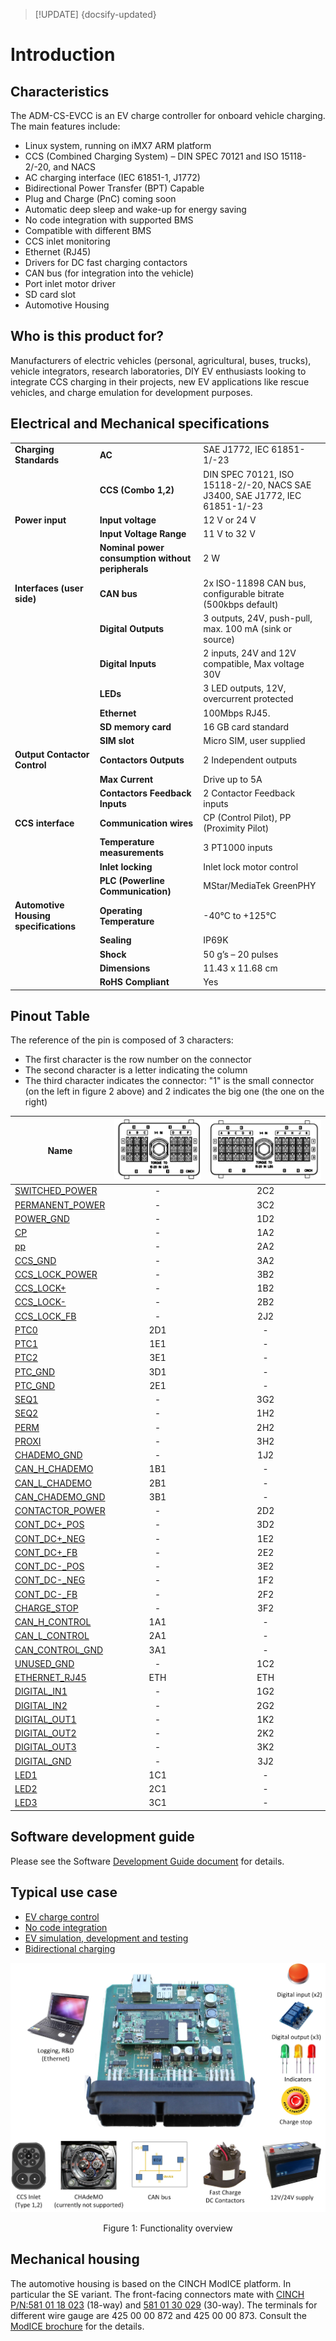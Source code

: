 > [!UPDATE] {docsify-updated}
# Introduction

## Characteristics

The ADM-CS-EVCC is an EV charge controller for onboard vehicle charging. The main features include:
- Linux system, running on iMX7 ARM platform
- CCS (Combined Charging System) – DIN SPEC 70121 and ISO 15118-2/-20, and NACS
- AC charging interface (IEC 61851-1, J1772)
- Bidirectional Power Transfer (BPT) Capable
- Plug and Charge (PnC) coming soon
- Automatic deep sleep and wake-up for energy saving
- No code integration with supported BMS
- Compatible with different BMS
- CCS inlet monitoring
- Ethernet (RJ45)
- Drivers for DC fast charging contactors
- CAN bus (for integration into the vehicle)
- Port inlet motor driver
- SD card slot
- Automotive Housing

## Who is this product for?

Manufacturers of electric vehicles (personal, agricultural, buses, trucks), vehicle integrators,
research laboratories, DIY EV enthusiasts looking to integrate CCS charging in their projects,
new EV applications like rescue vehicles, and charge emulation for development purposes.


## Electrical and Mechanical specifications
|       |                                            |                         |
|-----------------------------|-------------------------------------------------|----------------------------------------------------|
| **Charging Standards**      | **AC**                                           | SAE J1772, IEC 61851-1/-23                        |
|                             | **CCS (Combo 1,2)**                              | DIN SPEC 70121, ISO 15118-2/-20, NACS SAE J3400, SAE J1772, IEC 61851-1/-23|
| **Power input**             | **Input voltage**                                | 12 V or 24 V                                      |
|                             | **Input Voltage Range**                          | 11 V to 32 V                                      |
|                             | **Nominal power consumption without peripherals**| 2 W                                               |
| **Interfaces (user side)**  | **CAN bus**                                      | 2x ISO-11898 CAN bus, configurable bitrate (500kbps default)|
|                             | **Digital Outputs**                              | 3 outputs, 24V, push-pull, max. 100 mA (sink or source)|
|                             | **Digital Inputs**                               | 2 inputs, 24V and 12V compatible, Max voltage 30V |
|                             | **LEDs**                                         | 3 LED outputs, 12V, overcurrent protected         |
|                             | **Ethernet**                                     | 100Mbps RJ45.                                     |
|                             | **SD memory card**                               | 16 GB card standard                               |
|                             | **SIM slot**                                     | Micro SIM, user supplied                          |
| **Output Contactor Control**| **Contactors Outputs**                           | 2 Independent outputs                             |
|                             | **Max Current**                                  | Drive up to 5A                                    |
|                             | **Contactors Feedback Inputs**                   | 2 Contactor Feedback inputs                       |
| **CCS interface**           | **Communication wires**                          | CP (Control Pilot), PP (Proximity Pilot)          |
|                             | **Temperature measurements**                     | 3 PT1000 inputs                                   |
|                             | **Inlet locking**                                | Inlet lock motor control                          |
|                             | **PLC (Powerline Communication)**                | MStar/MediaTek GreenPHY                           |
| **Automotive Housing specifications**| **Operating Temperature**               | -40°C to +125°C                                   |
|                             | **Sealing**                                      | IP69K                                             |
|                             | **Shock**                                        | 50 g’s – 20 pulses                                |
|                             | **Dimensions**                                   | 11.43 x 11.68 cm                                  |
|                             | **RoHS Compliant**                               | Yes                                               |

## Pinout Table
The reference of the pin is composed of 3 characters:

- The first character is the row number on the connector
- The second character is a letter indicating the column 
- The third character indicates the connector: "1" is the small connector (on the left in figure 2 above) and 2 indicates the big one (the one on the right)

| Name | ![connector 1](images/PEV_connector1.png "connector 1") | ![connector 2](images/PEV_connector2.png "connector 2") |
|------|----|--------|
| [SWITCHED_POWER](#Power_input) | <center> - | <center> 2C2 |
| [PERMANENT_POWER](#Power_input) | <center> - | <center> 3C2 |
| [POWER_GND](#Power_input) | <center> - | <center> 1D2 |
| [CP](#CCS_and_AC_interfaces) | <center> - | <center> 1A2 |
| [pp](#CCS_and_AC_interfaces) | <center> - | <center> 2A2 |
| [CCS_GND](#CCS_and_AC_interfaces) | <center> - | <center> 3A2 |
| [CCS_LOCK_POWER](#CCS_and_AC_interfaces) | <center> - | <center> 3B2 |
| [CCS_LOCK+](#CCS_and_AC_interfaces) | <center> - | <center> 1B2 |
| [CCS_LOCK-](#CCS_and_AC_interfaces) | <center> - | <center> 2B2 |
| [CCS_LOCK_FB](#CCS_and_AC_interfaces) | <center> - | <center> 2J2 |
| [PTC0](#Temperature_monitoring) | <center>  2D1 | <center> - |
| [PTC1](#Temperature_monitoring) | <center>  1E1 | <center> - |
| [PTC2](#Temperature_monitoring) | <center>  3E1 | <center> - |
| [PTC_GND](#Temperature_monitoring) | <center>  3D1 | <center> - |
| [PTC_GND](#Temperature_monitoring) | <center>  2E1 | <center> - |
| [SEQ1](#CHAdeMO_interface–NOT_USED) | <center> - | <center> 3G2 |
| [SEQ2](#CHAdeMO_interface–NOT_USED) | <center> - | <center> 1H2 |
| [PERM](#CHAdeMO_interface–NOT_USED) | <center> - | <center> 2H2 |
| [PROXI](#CHAdeMO_interface–NOT_USED) | <center> - | <center> 3H2 |
| [CHADEMO_GND](#CHAdeMO_interface–NOT_USED) | <center> - | <center> 1J2 |
| [CAN_H_CHADEMO](#CHAdeMO_interface–NOT_USED) | <center>  1B1 | <center> - |
| [CAN_L_CHADEMO](#CHAdeMO_interface–NOT_USED) | <center>  2B1 | <center> - |
| [CAN_CHADEMO_GND](#CHAdeMO_interface–NOT_USED) | <center>  3B1 | <center> - |
| [CONTACTOR_POWER](#DC_fast_charge_contactors_control) | <center> - | <center> 2D2 |
| [CONT_DC+_POS](#DC_fast_charge_contactors_control) | <center> - | <center> 3D2 |
| [CONT_DC+_NEG](#DC_fast_charge_contactors_control) | <center> - | <center> 1E2 |
| [CONT_DC+_FB](#DC_fast_charge_contactors_control) | <center> - | <center> 2E2 |
| [CONT_DC-_POS](#DC_fast_charge_contactors_control) | <center> - | <center> 3E2 |
| [CONT_DC-_NEG](#DC_fast_charge_contactors_control) | <center> - | <center> 1F2 |
| [CONT_DC-_FB](#DC_fast_charge_contactors_control) | <center> - | <center> 2F2 |
| [CHARGE_STOP](#Vehicle_CAN_bus) | <center> - | <center> 3F2 |
| [CAN_H_CONTROL](#Vehicle_CAN_bus) | <center>  1A1 | <center> - |
| [CAN_L_CONTROL](#Vehicle_CAN_bus) | <center>  2A1 | <center> - |
| [CAN_CONTROL_GND](#Vehicle_CAN_bus) | <center>  3A1 | <center> - |
| [UNUSED_GND](#Vehicle_CAN_bus) | <center> - | <center> 1C2 |
| [ETHERNET_RJ45](#Vehicle_CAN_bus) | <center>  ETH | <center> ETH |
| [DIGITAL_IN1](#Digital_inputs_and_outputs) | <center> - | <center> 1G2 |
| [DIGITAL_IN2](#Digital_inputs_and_outputs) | <center> - | <center> 2G2 |
| [DIGITAL_OUT1](#Digital_inputs_and_outputs) | <center> - | <center> 1K2 |
| [DIGITAL_OUT2](#Digital_inputs_and_outputs) | <center> - | <center> 2K2 |
| [DIGITAL_OUT3](#Digital_inputs_and_outputs) | <center> - | <center> 3K2 |
| [DIGITAL_GND](#Digital_inputs_and_outputs) | <center> - | <center> 3J2 |
| [LED1](charge-controllers/ADM-CS-EVCC/interfaces?id=led-outputs) | <center> 1C1 | <center> - |
| [LED2](charge-controllers/ADM-CS-EVCC/interfaces?id=led-outputs) | <center> 2C1 | <center> - |
| [LED3](charge-controllers/ADM-CS-EVCC/interfaces?id=led-outputs) | <center> 3C1 | <center> - |

## Software development guide

Please see the Software [Development Guide document](charge-controllers/sys3_user/README.md) for details.

## Typical use case

- [EV charge control](https://advantics.fr/applications/emobility/ev-charger-controller/)
- [No code integration](https://advantics.fr/applications/emobility/evcc-no-code-integration/)
- [EV  simulation, development and testing](https://advantics.fr/applications/emobility/eol-tester-ev-fast-charger/)
- [Bidirectional charging](https://advantics.fr/applications/emobility/bidirectional-charging/)

<div class="bigger-1000">

![Functionality overview](images/functionalities.jpg "Functionality overview")
</div>
<figcaption style="text-align: center">Figure 1: Functionality overview</figcaption>

## Mechanical housing

The automotive housing is based on the CINCH ModICE platform. In particular the SE variant. The front-facing connectors mate with [CINCH P/N:581 01 18 023](https://www.cinch.com/products/enclosures/connectors/5810118023) (18-way) and [581 01 30 029](https://www.cinch.com/products/enclosures/connectors/5810130029) (30-way). The terminals for different wire gauge are 425 00 00 872 and 425 00 00 873. Consult the [ModICE brochure](https://www.cinch.com/products/enclosures/enclosures/5810130043) for the details.
